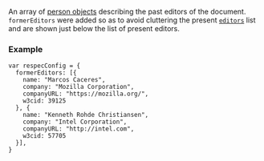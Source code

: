 An array of [person objects](person) describing the past editors of the document. `formerEditors` were added so as to avoid cluttering the present [`editors`](editors) list and are shown just below the list of present editors.

### Example
```JS
var respecConfig = {
  formerEditors: [{
    name: "Marcos Caceres",
    company: "Mozilla Corporation",
    companyURL: "https://mozilla.org/",
    w3cid: 39125
  }, {
    name: "Kenneth Rohde Christiansen",
    company: "Intel Corporation",
    companyURL: "http://intel.com",
    w3cid: 57705
  }],
}
```


